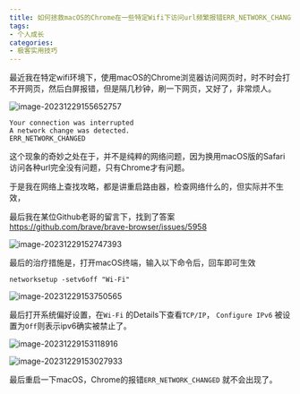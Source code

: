 ```yaml
---
title: 如何拯救macOS的Chrome在一些特定Wifi下访问url频繁报错ERR_NETWORK_CHANGED Your connection was interrupted ,但刷一下网页又能访问的情况
tags:
- 个人成长
categories:
- 极客实用技巧
---
```


最近我在特定wifi环境下，使用macOS的Chrome浏览器访问网页时，时不时会打不开网页，然后白屏报错，但是隔几秒钟，刷一下网页，又好了，非常烦人。

![image-20231229155652757](https://cdn.fangyuanxiaozhan.com/assets/1703836613297R4FHTksH.png)

```
Your connection was interrupted
A network change was detected.
ERR_NETWORK_CHANGED
```

这个现象的奇妙之处在于，并不是纯粹的网络问题，因为换用macOS版的Safari访问各种url完全没有问题，只有Chrome才有问题。



于是我在网络上查找攻略，都是讲重启路由器，检查网络什么的，但实际并不生效，



最后我在某位Github老哥的留言下，找到了答案 https://github.com/brave/brave-browser/issues/5958



![image-20231229152747393](https://cdn.fangyuanxiaozhan.com/assets/1703834867923ApJWa5wz.png)

最后的治疗措施是，打开macOS终端，输入以下命令后，回车即可生效

```
networksetup -setv6off "Wi-Fi"
```
![image-20231229153750565](https://cdn.fangyuanxiaozhan.com/assets/1703835470932CwD1ZS1Z.png)

最后打开系统偏好设置，在`Wi-Fi` 的Details下查看`TCP/IP`， `Configure IPv6` 被设置为`Off`则表示ipv6确实被禁止了。 



![image-20231229153118916](https://cdn.fangyuanxiaozhan.com/assets/1703835079271sFNjH773.png)

![image-20231229153027933](https://cdn.fangyuanxiaozhan.com/assets/1703835028300rZ5dkGFe.png)

最后重启一下macOS，Chrome的报错`ERR_NETWORK_CHANGED` 就不会出现了。
